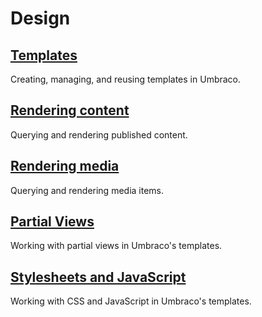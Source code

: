 # Design

## [Templates](templates/README.md)

Creating, managing, and reusing templates in Umbraco.

## [Rendering content](rendering-content.md)

Querying and rendering published content.

## [Rendering media](rendering-media.md)

Querying and rendering media items.

## [Partial Views](partial-views.md)

Working with partial views in Umbraco's templates.

## [Stylesheets and JavaScript](stylesheets-javascript.md)

Working with CSS and JavaScript in Umbraco's templates.
